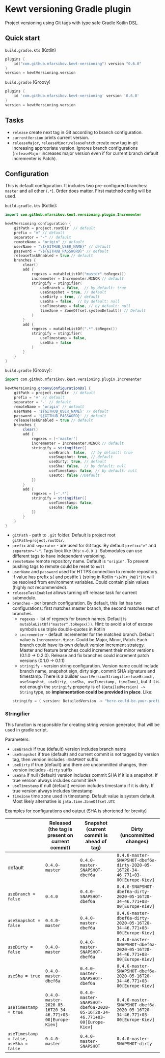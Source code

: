 # Kewt versioning Gradle plugin

Project versioning using Git tags with type safe Gradle Kotlin DSL.

## Quick start
`build.gradle.kts` (Kotlin)
```kotlin
plugins {
    id("com.github.mfarsikov.kewt-versioning") version "0.6.0"
}
version = kewtVersioning.version
```                                   

`build.gradle` (Groovy)
```groovy
plugins {
    id 'com.github.mfarsikov.kewt-versioning' version '0.6.0'
}
version = kewtVersioning.version
```        

## Tasks
* `release` create next tag in Git according to branch configuration.
* `currentVersion` prints current version.
* `releaseMajor`, `releaseMinor`,`releasePatch` create new tag in git increasing appropriate version. 
Ignores branch configurations (`releaseMajor` increases major version even if for current branch default incrementer is 
Patch).

## Configuration
This is default configuration. It includes two pre-configured branches: `master` and all other (`.*`).
Order does matter. First matched config will be used.

`build.gradle.kts` (Kotlin):
```kotlin
import com.github.mfarsikov.kewt.versioning.plugin.Incrementer

kewtVersioning.configuration {
    gitPath = project.rootDir  // default
    prefix = "v" // default
    separator = "-" // default
    remoteName = "origin" // default
    userName = "\${GITHUB_USER_NAME}" // default
    password = "\${GITHUB_PASSWORD}" // default
    releaseTaskEnabled = true // default
    branches {
        clear()
        add {
            regexes = mutableListOf("master".toRegex())
            incrementer = Incrementer.MINOR // default
            stringify = stingifier(
                useBranch = false,  // by default: true
                useSnapshot = true, // default
                useDirty = true, // default
                useSha = false,  // by default: null
                useTimestamp = false, // by default: null
                timeZone = ZoneOffset.systemDefault() // Default
            )
        }
        add {
            regexes = mutableListOf(".*".toRegex())
            stringify = stingifier(
                useTimestamp = false,
                useSha = false
            )
        }
    }
}
```

`build.gradle` (Groovy):
```groovy
import com.github.mfarsikov.kewt.versioning.plugin.Incrementer

kewtVersioning.groovyConfigurationDsl {
    gitPath = project.rootDir  // default
    prefix = 'v' // default
    separator = '-' // default
    remoteName = 'origin' // default
    userName = '${GITHUB_USER_NAME}' // default
    password = '${GITHUB_PASSWORD}' // default
    releaseTaskEnabled = true // default
    branches {
        clear()
        add {
            regexes = [~'master']
            incrementer = Incrementer.MINOR // default
            stringify = stringifier([
                    useBranch: false,  // by default: true
                    useSnapshot: true, // default
                    useDirty: true, // default
                    useSha: false,  // by default: null
                    useTimestamp: false, // by default: null
                    useUtc: false //Default
            ])
        }
        add {
            regexes = [~'.*']
            stringify = stringifier([
                    useTimestamp: false,
                    useSha: false
            ])
        }
    }
}
```
* `gitPath` - path to `.git` folder. Default is project root `gitPath=project.rootDir`.
* `prefix` and `separator` - are used for Git tags. By default `prefix="v"` and `separator="-"`. Tags look like 
this: `v-0.0.1`. Submodules can use different tags to have independent versioning. 
* `remoteName` remote repository name. Default is `"origin"`. To prevent pushing tags to remote could be reset to `null`
* `userName` and `password` used for HTTPS connection to remote repository. If value has prefix `${` and postfix `}` (string in Kotlin `"\${MY_PWD}"`) it will be resolved from environment variables.
 Could contain plain values (highly not recommended). 
* `releaseTaskEnabled` allows turning off release task for current submodule.
* `branches` - per branch configuration. By default, this list has two configurations: first matches master branch, the 
second matches rest of branches.
  * `regexes` - list of regexes for branch names. Default is `mutableListOf("master".toRegex())`. Hint: to avoid a lot 
  of escape symbols use triple double-quotes in Kotlin
  * `incrementer` - default incrementer for the matched branch. Default value is `Incrementer.Minor`. Could be Major, Minor, Patch. Each branch could have its own
   default version increment strategy. Master and feature branches could increment their minor versions (0.1.0 -> 0.2.0).
   Release and fix branches could increment patch versions (0.1.0 -> 0.1.1) 
  * `stringify` - version string configuration. Version name could include branch name, snapshot sign, dirty sign, 
  commit SHA signature and timestamp. There is a builder `smartVersionStringifier(useBranch, useSnapshot, useDirty, useSha, useTimestamp, timeZone)`, but if it is not 
  enough the `stringify` property is of `(DetailedVersion) -> String` type, so **implementation could be provided in place**. 
  Like:
  ```kotlin
  stringify = { version: DetailedVersion -> "here-could-be-your-prefix-${version.sha}"}
  ``` 

### Stringifier
This function is responsible for creating string version generator, that will be used in gradle script.

Parameters:
* `useBranch` if true (default) version includes branch name
* `useSnapshot` if true (default) and current commit is not tagged by version tag, then version includes `-SNAPSHOT` suffix
* `useDirty` if true (default) and there are uncommitted changes, then version includes `-dirty` suffix
* `useSha` if null (default) version includes commit SHA if it is a snapshot. If true version always includes commit SHA
* `useTimestamp` if null (default) version includes timestamp if it is dirty. If true version always includes timestamp
* `timeZone` time zone used in timestamp. Default value is system default. Most likely alternative is `jata.time.ZoneOffset.UTC`

Examples for configurations and output (SHA is shortened for brevity)

|                                         | Released (the tag is present on current commit)           | Snapshot (current commit is ahead of tag)                                 | Dirty (uncommitted changes)                                                                         |
|---------                                |--------------                                             |-----------------------------------------------------------                |--------------------------------------------------------------------------------|
| default                                 | `0.4.0-master`                                            | `0.4.0-master-SNAPSHOT-dbef6a`                                            | `0.4.0-master-SNAPSHOT-dbef6a-dirty-2020-05-16T20-34-46.771+03-00[Europe-Kiev]`|
| `useBranch = false`                     | `0.4.0`                                                   | `0.4.0-SNAPSHOT-dbef6a`                                                   | `0.4.0-SNAPSHOT-dbef6a-dirty-2020-05-16T20-34-46.771+03-00[Europe-Kiev]`       |
| `useSnapshot = false`                   | `0.4.0-master`                                            | `0.4.0-master-dbef6a`                                                     | `0.4.0-master-dbef6a-dirty-2020-05-16T20-34-46.771+03-00[Europe-Kiev]`         |
| `useDirty = false`                      | `0.4.0-master`                                            | `0.4.0-master-SNAPSHOT-dbef6a`                                            | `0.4.0-master-SNAPSHOT-dbef6a-2020-05-16T20-34-46.771+03-00[Europe-Kiev]`      |
| `useSha = true`                         | `0.4.0-master-dbef6a`                                     | `0.4.0-master-SNAPSHOT-dbef6a`                                            | `0.4.0-master-SNAPSHOT-dbef6a-2020-05-16T20-34-46.771+03-00[Europe-Kiev]`      |
| `useTimestamp = true`                   | `0.4.0-master-2020-05-16T20-34-46.771+03-00[Europe-Kiev]` | `0.4.0-master-SNAPSHOT-dbef6a-2020-05-16T20-34-46.771+03-00[Europe-Kiev]` | `0.4.0-master-SNAPSHOT-dbef6a-2020-05-16T20-34-46.771+03-00[Europe-Kiev]`      |
| `useTimestamp = false, useSha = false`  | `0.4.0-master`                                            | `0.4.0-master-SNAPSHOT`                                                   | `0.4.0-master-SNAPSHOT-dirty`                                                  |
